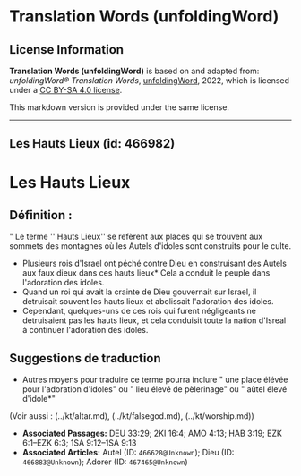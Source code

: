 # Translation Words (unfoldingWord)

## License Information

**Translation Words (unfoldingWord)** is based on and adapted from: _unfoldingWord® Translation Words_, [unfoldingWord](https://unfoldingword.org/utw), 2022, which is licensed under a [CC BY-SA 4.0 license](https://creativecommons.org/licenses/by-sa/4.0/legalcode.en).

This markdown version is provided under the same license.



--------------------------------

## Les Hauts Lieux (id: 466982)

Les Hauts Lieux
===============

Définition :
------------

" Le terme '' Hauts Lieux'' se refèrent aux places qui se trouvent aux sommets des montagnes où les Autels d'idoles sont construits pour le culte.

* Plusieurs rois d'Israel ont péché contre Dieu en construisant des Autels aux faux dieux dans ces hauts lieux\* Cela a conduit le peuple dans l'adoration des idoles.
* Quand un roi qui avait la crainte de Dieu gouvernait sur Israel, il detruisait souvent les hauts lieux et abolissait l'adoration des idoles.
* Cependant, quelques\-uns de ces rois qui furent négligeants ne detruisaient pas les hauts lieux, et cela conduisit toute la nation d'Isreal à continuer l'adoration des idoles.

Suggestions de traduction
-------------------------

* Autres moyens pour traduire ce terme pourra inclure " une place élévée pour l'adoration d'idoles" ou " lieu élevé de pèlerinage" ou " aûtel élevé d'idole\*"

(Voir aussi : (../kt/altar.md), (../kt/falsegod.md), (../kt/worship.md))

* **Associated Passages:** DEU 33:29; 2KI 16:4; AMO 4:13; HAB 3:19; EZK 6:1–EZK 6:3; 1SA 9:12–1SA 9:13
* **Associated Articles:** Autel (ID: `466628@Unknown`); Dieu (ID: `466883@Unknown`); Adorer (ID: `467465@Unknown`)

